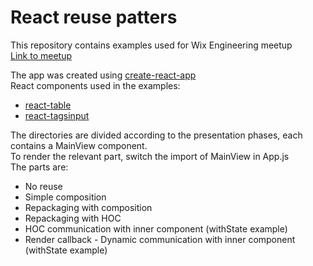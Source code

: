 # React reuse patters        

This repository contains examples used for Wix Engineering meetup       
[Link to meetup](https://www.meetup.com/at-wix/events/244861816/)


The app was created using [create-react-app](https://github.com/facebookincubator/create-react-app)          
React components used in the examples:           
* [react-table](https://github.com/react-tools/react-table)       
* [react-tagsinput](https://github.com/olahol/react-tagsinput)


The directories are divided according to the presentation phases, each contains a MainView component.                  
To render the relevant part, switch the import of MainView in App.js        
The parts are:

* No reuse
* Simple composition
* Repackaging with composition
* Repackaging with HOC
* HOC communication with inner component (withState example)
* Render callback - Dynamic communication with inner component (withState example)

